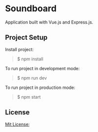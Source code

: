 # Soundboard

Application built with Vue.js and Express.js.

## Project Setup

Install project: 
> $ npm install

To run project in development mode:
> $ npm run dev

To run project in production mode: 
> $ npm start

## License

[Mit License](./LICENSE);
